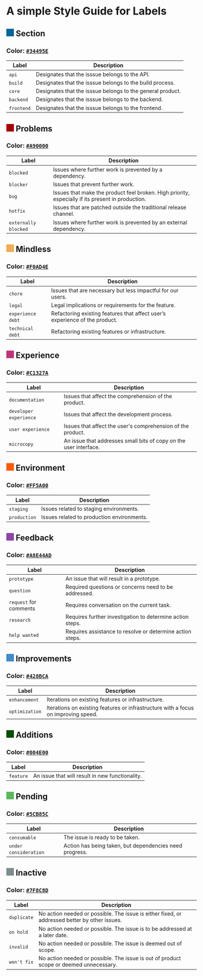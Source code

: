 # A simple Style Guide for Labels

## ![](assets/section.png) Section 
### Color: [`#34495E`](http://www.colorhexa.com/34495E)

|Label|Description|
|---|---|
|`api`|Designates that the isssue belongs to the API.|
|`build`|Designates that the isssue belongs to the build process.|
|`core`|Designates that the isssue belongs to the general product.|
|`backend`|Designates that the isssue belongs to the backend.|
|`frontend`|Designates that the isssue belongs to the frontend.|

## ![](assets/problems.png) Problems 
### Color: [`#A90000`](http://www.colorhexa.com/A90000)

|Label|Description|
|---|---|
|`blocked`|Issues where further work is prevented by a dependency.|
|`blocker`|Issues that prevent further work.|
|`bug`|Issues that make the product feel broken. High priority, especially if its present in production.|
|`hotfix`|Issues that are patched outside the traditional release channel.|
|`externally blocked`|Issues where further work is prevented by an external dependency.|

## ![](assets/mindless.png) Mindless 
### Color: [`#F0AD4E`](http://www.colorhexa.com/F0AD4E)

|Label|Description|
|---|---|
|`chore`|Issues that are necessary but less impactful for our users.|
|`legal`|Legal implications or requirements for the feature.|
|`experience debt`|Refactoring existing features that affect user’s experience of the product.|
|`technical debt`|Refactoring existing features or infrastructure.|

## ![](assets/experience.png) Experience 
### Color: [`#C1327A`](http://www.colorhexa.com/C1327A)

|Label|Description|
|---|---|
|`documentation`|Issues that affect the comprehension of the product.|
|`developer experience`|Issues that affect the development process.|
|`user experience`|Issues that affect the user's comprehension of the product.|
|`microcopy`|An issue that addresses small bits of copy on the user interface.|

## ![](assets/environment.png) Environment 
### Color: [`#FF5A00`](http://www.colorhexa.com/FF5A00)

|Label|Description|
|---|---|
|`staging`|Issues related to staging environments.|
|`production`|Issues related to production environments.|

## ![](assets/feedback.png) Feedback 
### Color: [`#A8E44AD`](http://www.colorhexa.com/A8E44AD)

|Label|Description|
|---|---|
|`prototype`|An issue that will result in a prototype.|
|`question`| Required questions or concerns need to be addressed.|
|`request` for comments|Requires conversation on the current task.|
|`research`|Requires further investigation to determine action steps.|
|`help wanted`| Requires assistance to resolve or determine action steps.|

## ![](assets/improvements.png) Improvements 
### Color: [`#428BCA`](http://www.colorhexa.com/428BCA)

|Label|Description|
|---|---|
|`enhancement`|Iterations on existing features or infrastructure.|
|`optimization`|Iterations on existing features or infrastructure with a focus on improving speed.|

## ![](assets/additions.png) Additions 
### Color: [`#004E00`](http://www.colorhexa.com/004E00)

|Label|Description|
|---|---|
|`feature`|An issue that will result in new functionality.|

## ![](assets/pending.png) Pending 
### Color: [`#5CB85C`](http://www.colorhexa.com/5CB85C)

|Label|Description|
|---|---|
|`consumable`|The issue is ready to be taken.|
|`under consideration`|Action has being taken, but dependencies need progress.|

## ![](assets/inactive.png) Inactive 
### Color: [`#7F8C8D`](http://www.colorhexa.com/7F8C8D)

|Label|Description|
|---|---|
|`duplicate`|No action needed or possible. The issue is either fixed, or addressed better by other issues.|
|`on hold`|No action needed or possible. The issue is to be addressed at a later date.|
|`invalid`|No action needed or possible. The issue is deemed out of scope.|
|`won't fix`|No action needed or possible. The issue is out of product scope or deemed unnecessary.|